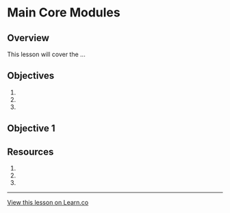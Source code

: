 # Main Core Modules

## Overview

This lesson will cover the ...

## Objectives

1.
1.
1.

## Objective 1


## Resources

1. []()
1. []()
1. []()


---

<a href='https://learn.co/lessons/node-modules-core' data-visibility='hidden'>View this lesson on Learn.co</a>
